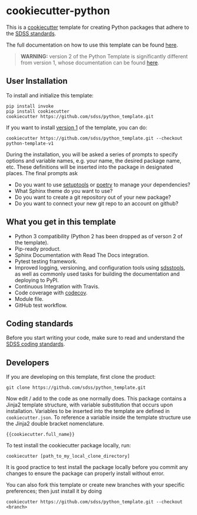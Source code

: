 # cookiecutter-python

This is a [cookiecutter](https://github.com/audreyr/cookiecutter) template for creating Python packages that adhere to the [SDSS standards](./STYLE.rst).

The full documentation on how to use this template can be found [here](http://sdss-python-template.readthedocs.io/en/latest/).

> **WARNING:** version 2 of the Python Template is significantly different from version 1, whose documentation can be found [here](http://sdss-python-template.readthedocs.io/en/latest/v1/v1.html).

## User Installation

To install and initialize this template:

```console
pip install invoke
pip install cookiecutter
cookiecutter https://github.com/sdss/python_template.git
```

If you want to install [version 1](https://github.com/sdss/python_template/tree/python-template-v1) of the template, you can do:

```console
cookiecutter https://github.com/sdss/python_template.git --checkout python-template-v1
```

During the installation, you will be asked a series of prompts to specify options and variable names, e.g. your name, the desired package name, etc. These definitions will be inserted into the package in designated places. The final prompts ask

* Do you want to use [setuptools](https://setuptools.readthedocs.io/en/latest/setuptools.html) or [poetry](https://python-poetry.org/) to manage your dependencies?
* What Sphinx theme do you want to use?
* Do you want to create a git repository out of your new package?
* Do you want to connect your new git repo to an account on github?

## What you get in this template

* Python 3 compatibility (Python 2 has been dropped as of verson 2 of the template).
* Pip-ready product.
* Sphinx Documentation with Read The Docs integration.
* Pytest testing framework.
* Improved logging, versioning, and configuration tools using [sdsstools](https://github.com/sdss/sdsstools), as well as commonly used tasks for building the documentation and deploying to PyPI.
* Continuous Integration with Travis.
* Code coverage with [codecov](https://codecov.io).
* Module file.
* GitHub test workflow.

## Coding standards

Before you start writing your code, make sure to read and understand the [SDSS coding standards](./STYLE.rst).

## Developers

If you are developing on this template, first clone the product:

```console
git clone https://github.com/sdss/python_template.git
```

Now edit / add to the code as one normally does. This package contains a Jinja2 template structure, with variable substitution that occurs upon installation. Variables to be inserted into the template are defined in `cookiecutter.json`. To reference a variable inside the template structure use the Jinja2 double bracket nomenclature.

```console
{{cookiecutter.full_name}}
```

To test install the cookiecutter package locally, run:

```console
cookiecutter [path_to_my_local_clone_directory]
```

It is good practice to test install the package locally before you commit any changes to ensure the package can properly install without error.

You can also fork this template or create new branches with your specific preferences; then just install it by doing

```console
cookiecutter https://github.com/sdss/python_template.git --checkout <branch>
```
